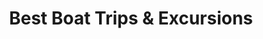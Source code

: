 ---
title: "Best Boat Trips & Excursions"
url: /santa-ponca/best-boat-trips-und-excursions/
shop: Reisebüro
---